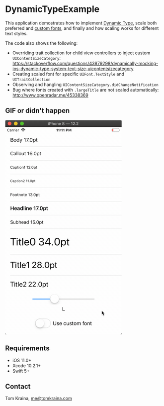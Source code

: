 # DynamicTypeExample

This application demostrates how to implement [Dynamic Type](https://developer.apple.com/design/human-interface-guidelines/ios/visual-design/typography/), scale both preferred and [custom fonts](https://developer.apple.com/documentation/uikit/uifont/scaling_fonts_automatically), and finally and how scaling works for different text styles.

The code also shows the following:
- Overriding trait collection for child view controllers to inject custom `UIContentSizeCategory`: https://stackoverflow.com/questions/43879298/dynamically-mocking-ios-dynamic-type-system-text-size-uicontentsizecategory
- Creating scaled font for specific `UIFont.TextStyle` and `UITraitCollection`
- Observing and hangling `UIContentSizeCategory.didChangeNotification`
- Bug where fonts created with `.largeTitle` are not scaled automatically: http://www.openradar.me/45338369

## GIF or didn't happen

![DynamicTypeExample](https://github.com/tomaskraina/DynamicTypeExample/raw/master/DynamicTypeExample.gif)

## Requirements

- iOS 11.0+
- Xcode 10.2.1+
- Swift 5+


Contact
-------
Tom Kraina, me@tomkraina.com
